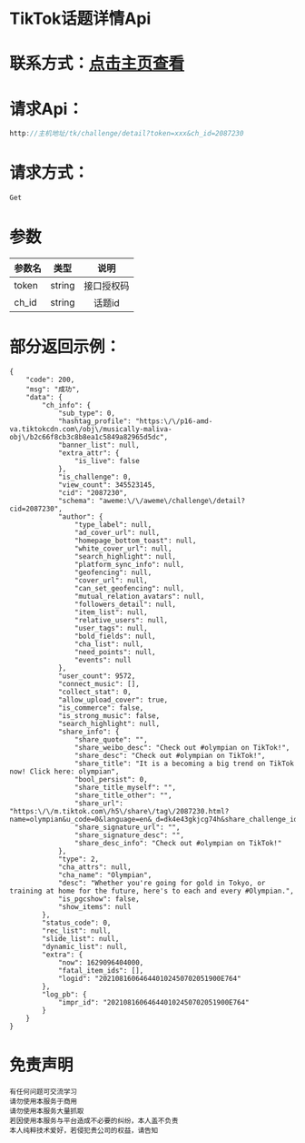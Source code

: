 #  TikTok话题详情Api

# 联系方式：[点击主页查看](https://github.com/VideoData) 

#  请求Api：
```java
http://主机地址/tk/challenge/detail?token=xxx&ch_id=2087230 
```
#  请求方式：
```java
Get
```

#  参数 
| 参数名      | 类型     | 说明     |
| ---------- | :-----------:  | :-----------: |
| token     | string     | 接口授权码     |
| ch_id     | string     | 话题id     | 


#  部分返回示例：
```
{
	"code": 200,
	"msg": "成功",
	"data": {
		"ch_info": {
			"sub_type": 0,
			"hashtag_profile": "https:\/\/p16-amd-va.tiktokcdn.com\/obj\/musically-maliva-obj\/b2c66f8cb3c8b8ea1c5849a82965d5dc",
			"banner_list": null,
			"extra_attr": {
				"is_live": false
			},
			"is_challenge": 0,
			"view_count": 345523145,
			"cid": "2087230",
			"schema": "aweme:\/\/aweme\/challenge\/detail?cid=2087230",
			"author": {
				"type_label": null,
				"ad_cover_url": null,
				"homepage_bottom_toast": null,
				"white_cover_url": null,
				"search_highlight": null,
				"platform_sync_info": null,
				"geofencing": null,
				"cover_url": null,
				"can_set_geofencing": null,
				"mutual_relation_avatars": null,
				"followers_detail": null,
				"item_list": null,
				"relative_users": null,
				"user_tags": null,
				"bold_fields": null,
				"cha_list": null,
				"need_points": null,
				"events": null
			},
			"user_count": 9572,
			"connect_music": [],
			"collect_stat": 0,
			"allow_upload_cover": true,
			"is_commerce": false,
			"is_strong_music": false,
			"search_highlight": null,
			"share_info": {
				"share_quote": "",
				"share_weibo_desc": "Check out #olympian on TikTok!",
				"share_desc": "Check out #olympian on TikTok!",
				"share_title": "It is a becoming a big trend on TikTok now! Click here: olympian",
				"bool_persist": 0,
				"share_title_myself": "",
				"share_title_other": "",
				"share_url": "https:\/\/m.tiktok.com\/h5\/share\/tag\/2087230.html?name=olympian&u_code=0&language=en&_d=dk4e43gkjcg74h&share_challenge_id=2087230&source=h5_m",
				"share_signature_url": "",
				"share_signature_desc": "",
				"share_desc_info": "Check out #olympian on TikTok!"
			},
			"type": 2,
			"cha_attrs": null,
			"cha_name": "Olympian",
			"desc": "Whether you're going for gold in Tokyo, or training at home for the future, here's to each and every #Olympian.",
			"is_pgcshow": false,
			"show_items": null
		},
		"status_code": 0,
		"rec_list": null,
		"slide_list": null,
		"dynamic_list": null,
		"extra": {
			"now": 1629096404000,
			"fatal_item_ids": [],
			"logid": "202108160646440102450702051900E764"
		},
		"log_pb": {
			"impr_id": "202108160646440102450702051900E764"
		}
	}
}
```



#  免责声明
    有任何问题可交流学习  
    请勿使用本服务于商用  
    请勿使用本服务大量抓取  
    若因使用本服务与平台造成不必要的纠纷，本人盖不负责  
    本人纯粹技术爱好，若侵犯贵公司的权益，请告知
